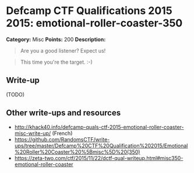 # Defcamp CTF Qualifications 2015 2015: emotional-roller-coaster-350

**Category:** Misc
**Points:** 200
**Description:**

>Are you a good listener? Expect us!

> This time you're the target. :-)


## Write-up

(TODO)

## Other write-ups and resources

* <http://khack40.info/defcamp-quals-ctf-2015-emotional-roller-coaster-misc-write-up/> (French)
* <https://github.com/RandomsCTF/write-ups/tree/master/Defcamp%20CTF%20Qualification%202015/Emotional%20Roller%20Coaster%20%5Bmisc%5D%20(350)>
* <https://zeta-two.com/ctf/2015/11/22/dctf-qual-writeup.html#misc350-emotional-roller-coaster>